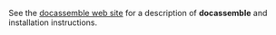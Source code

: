 See the [docassemble web site](http://docassemble.org) for
a description of **docassemble** and installation instructions.
